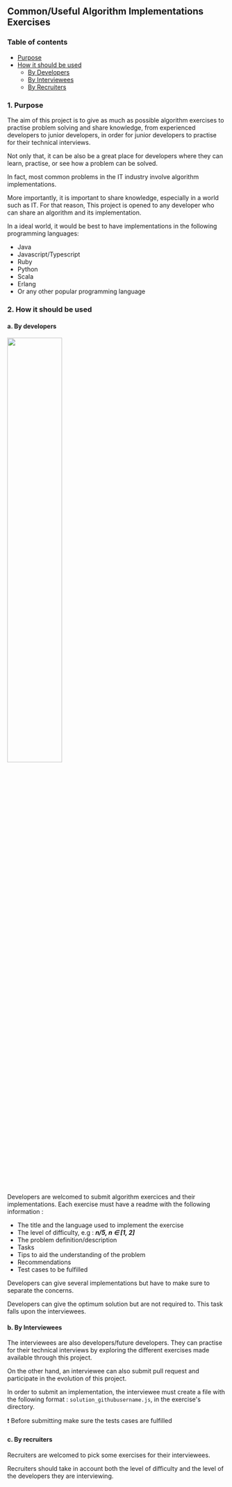 ## Common/Useful Algorithm Implementations Exercises

### Table of contents
 * [Purpose](#1-purpose)
 * [How it should be used](#2-how-it-should-be-used) 
    * [By Developers](#a-by-developers)
    * [By Interviewees](#b-by-interviewees)
    * [By Recruiters](#c-by-recruiters)

### 1. Purpose

The aim of this project is to give as much as possible algorithm exercises to practise problem solving and share knowledge, from experienced developers to junior developers, in order for junior developers to practise for their technical interviews.

Not only that, it can be also be a great place for developers where they can learn, practise, or see how a problem can be solved.

In fact, most common problems in the IT industry involve algorithm implementations. 

More importantly, it is important to share knowledge, especially in a world such as IT. For that reason, This project is opened to any developer who can share an algorithm and its implementation.

In a ideal world, it would be best to have implementations in the following programming languages:

* Java
* Javascript/Typescript
* Ruby
* Python
* Scala
* Erlang 
* Or any other popular programming language 

### 2. How it should be used 

#### a. By developers 

<img src="assets/programmer.png" width="50%">

Developers are welcomed to submit algorithm exercices and their implementations. Each exercise must have a readme with the following information : 

 * The title and the language used to implement the exercise
 * The level of difficulty, e.g : ___n/5, n ∈ [1, 2]___
 * The problem definition/description
 * Tasks
 * Tips to aid the understanding of the problem
 * Recommendations
 * Test cases to be fulfilled
 
 Developers can give several implementations but have to make sure to separate the concerns.
 
 Developers can give the optimum solution but are not required to. This task falls upon the interviewees.
 
#### b. By Interviewees

The interviewees are also developers/future developers. They can practise for their technical interviews by exploring the different exercises made available through this project.

On the other hand, an interviewee can also submit pull request and participate in the evolution of this project. 

In order to submit an implementation, the interviewee must create a file with the following format : `solution_githubusername.js`, in the exercise's directory.

:exclamation: Before submitting make sure the tests cases are fulfilled

#### c. By recruiters

Recruiters are welcomed to pick some exercises for their interviewees. 

Recruiters should take in account both the level of difficulty and the level of the developers they are interviewing.


